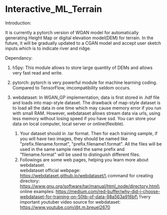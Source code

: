 # Interactive_ML_Terrain

Introduction:

It is currently a pytorch version of WGAN model for automatically generating Height Map or digital elevation model(DEM) for terrain. In the future, it will be gradually updated to a CGAN model and accept user sketch inputs which is to indicate river and ridge. 

Dependancy:

1. h5py: This module allows to store large quantity of DEMs and allows very fast read and write.
   
2. pytorch: pytorch is very powerful module for machine learning coding. Compared to TensorFlow,       imcompatibility seldom occurs.

3. webdataset: In WGAN_GP implementation, data is first stored in .hdf file and loads into map-style dataset. The drawback of map-style dataset is to load all the data in one time which may cause memory error if you run with small RAM. However, webdataset allows stream data via urls, using less memory without losing speed if you have ssd. You can store your data on local computer, local server or online(flexible).
     1) Your dataset should in .tar format. Then for each training sample, if you will have two images, they should be named like "prefix.filename.format",          "prefix.filename1.format". All the files will be used in the same sample need the same prefix and "filename.format" will be used to distinguish different files.
     2) Followings are some web pages, helping you learn more about webdataset.\
        webdataset official webpage: https://webdataset.github.io/webdataset/\
        command for creating directory: https://www.gnu.org/software/tar/manual/html_node/directory.html\
        online examples: https://medium.com/red-buffer/why-did-i-choose-webdataset-for-training-on-50tb-of-data-98a563a916bf\
        !!very important youtuber video source for webdataset: https://www.youtube.com/@t.m.breuel2670
